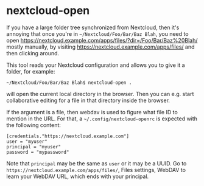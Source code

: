 # nextcloud-open

If you have a large folder tree synchronized from Nextcloud, then it's annoying that once you're in
`~/Nextcloud/Foo/Bar/Baz Blah`, you need to open
<https://nextcloud.example.com/apps/files/?dir=/Foo/Bar/Baz%20Blah/> mostly manually, by visiting
<https://nextcloud.example.com/apps/files/> and then clicking around.

This tool reads your Nextcloud configuration and allows you to give it a folder, for example:

```console
~/Nextcloud/Foo/Bar/Baz Blah$ nextcloud-open .
```

will open the current local directory in the browser. Then you can e.g. start collaborative editing
for a file in that directory inside the browser.

If the argument is a file, then webdav is used to figure what file ID to mention in the URL. For
that, a `~/.config/nextcloud-openrc` is expected with the following content:

```
[credentials."https://nextcloud.example.com"]
user = "myuser"
principal = "myuser"
password = "mypassword"
```

Note that `principal` may be the same as `user` or it may be a UUID. Go to
`https://nextcloud.example.com/apps/files/`, Files settings, WebDAV to learn your WebDAV URL, which
ends with your principal.
